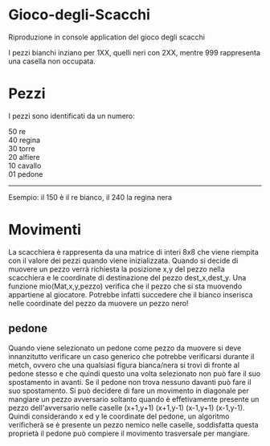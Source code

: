 # Gioco-degli-Scacchi
Riproduzione in console application del gioco degli scacchi<br/>

I pezzi bianchi inziano per 1XX, quelli neri con 2XX, mentre 999 rappresenta una casella non occupata.<br/>
# Pezzi
I pezzi sono identificati da un numero:<br/>

50 re<br/>
40 regina<br/>
30 torre<br/>
20 alfiere<br/>
10 cavallo<br/>
01 pedone<br/> 

--------------------
Esempio: il 150 è il re bianco, il 240 la regina nera
# Movimenti
La scacchiera è rappresenta da una matrice di interi 8x8 che viene riempita con il valore dei pezzi quando viene inizializzata. Quando si decide di muovere un pezzo verrà richiesta la posizione x,y del pezzo nella scacchiera e le coordinate di destinazione del pezzo dest_x,dest_y. Una funzione mio(Mat,x,y,pezzo) verifica che il pezzo che si sta muovendo appartiene al giocatore. Potrebbe infatti succedere che il bianco inserisca nelle coordinate del pezzo da muovere un pezzo nero!
## pedone
Quando viene selezionato un pedone come pezzo da muovere si deve innanzitutto verificare un caso generico che potrebbe verificarsi durante il metch, ovvero che una qualsiasi figura bianca/nera si trovi di fronte al pedone stesso e che quindi questo una volta selezionato non può fare il suo spostamento in avanti. Se il pedone non trova nessuno davanti può fare il suo spostamento. Si può decidere di fare un movimento in diagonale per mangiare un pezzo avversario soltanto quando è effetivamente presente un pezzo dell'avversario nelle caselle (x+1,y+1) (x+1,y-1) (x-1,y+1) (x-1,y-1). Quindi considerando x ed y le coordinate del pedone, un algoritmo verificherà se è presente un pezzo nemico nelle caselle, soddisfatta questa proprietà il pedone può compiere il movimento trasversale per mangiare.
